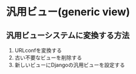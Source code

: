 # 汎用ビュー(generic view)

## 汎用ビューシステムに変換する方法

 1. URLconfを変換する
 2. 古い不要なビューを削除する
 3. 新しいビューにDjangoの汎用ビューを設定する


